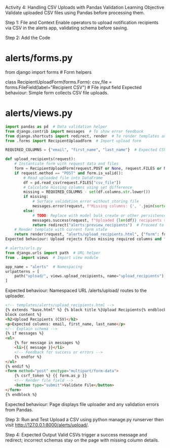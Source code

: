 <!-- activity_csv_upload.md -->

Activity 4: Handling CSV Uploads with Pandas Validation
Learning Objective
Validate uploaded CSV files using Pandas before processing them.

Step 1: File and Context
Enable operators to upload notification recipients via CSV in the alerts app, validating schema before saving.

Step 2: Add the Code

# alerts/forms.py

from django import forms # Form helpers

class RecipientUploadForm(forms.Form):
csv_file = forms.FileField(label="Recipient CSV") # File input field
Expected behaviour: Simple form collects CSV file uploads.

# alerts/views.py

```python
import pandas as pd  # Data validation helper
from django.contrib import messages  # To show error feedback
from django.shortcuts import redirect, render  # To render templates and redirect
from .forms import RecipientUploadForm  # Import upload form

REQUIRED_COLUMNS = {"email", "first_name", "last_name"}  # Expected CSV schema

def upload_recipients(request):
    # Instantiate form with request data and files
    form = RecipientUploadForm(request.POST or None, request.FILES or None)
    if request.method == "POST" and form.is_valid():
        # Read uploaded file into DataFrame
        df = pd.read_csv(request.FILES["csv_file"])
        # Calculate missing columns using set difference
        missing = REQUIRED_COLUMNS - set(df.columns.str.lower())
        if missing:
            # Surface validation error without storing file
            messages.error(request, f"Missing columns: {', '.join(sorted(missing))}")
        else:
            # TODO: Replace with model bulk_create or other persistence logic
            messages.success(request, f"Uploaded {len(df)} recipients successfully.")
            return redirect("alerts:preview_recipients")  # Proceed to preview step
    # Render template with current form state
    return render(request, "alerts/upload_recipients.html", {"form": form})
Expected behaviour: Upload rejects files missing required columns and flashes descriptive messages.

# alerts/urls.py
from django.urls import path  # URL helper
from . import views  # Import view module

app_name = "alerts"  # Namespacing
urlpatterns = [
    path("upload/", views.upload_recipients, name="upload_recipients"),  # New upload route
]
```

Expected behaviour: Namespaced URL /alerts/upload/ routes to the uploader.

```html
<!-- templates/alerts/upload_recipients.html -->
{% extends "base.html" %} {% block title %}Upload Recipients{% endblock %} {%
block content %}
<h2>Upload Recipients (CSV)</h2>
<p>Expected columns: email, first_name, last_name</p>
<!-- Explain schema -->
{% if messages %}
<ul>
    {% for message in messages %}
    <li>{{ message }}</li>
    <!-- Feedback for success or errors -->
    {% endfor %}
</ul>
{% endif %}
<form method="post" enctype="multipart/form-data">
    {% csrf_token %} {{ form.as_p }}
    <!-- Render file field -->
    <button type="submit">Validate File</button>
</form>
{% endblock %}
```

Expected behaviour: Page displays file uploader and any validation errors from Pandas.

Step 3: Run and Test
Upload a CSV using python manage.py runserver then visit http://127.0.0.1:8000/alerts/upload/.

Step 4: Expected Output
Valid CSVs trigger a success message and redirect; incorrect schemas stay on the page with missing column details.
